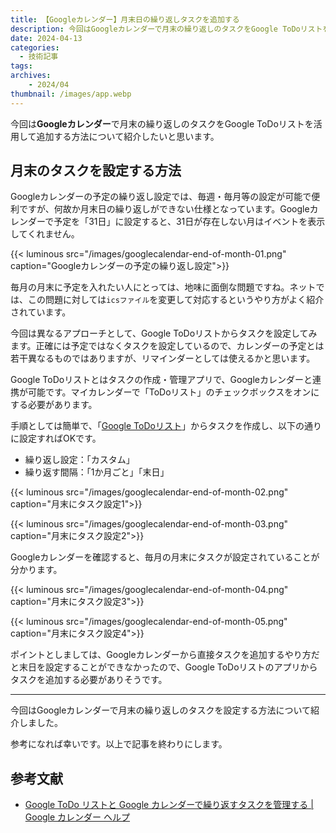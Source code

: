 ```yaml
---
title: 【Googleカレンダー】月末日の繰り返しタスクを追加する
description: 今回はGoogleカレンダーで月末の繰り返しのタスクをGoogle ToDoリストを活用して追加する方法について紹介したいと思います。
date: 2024-04-13
categories: 
  - 技術記事
tags: 
archives:
    - 2024/04
thumbnail: /images/app.webp
---
```


今回は**Googleカレンダー**で月末の繰り返しのタスクをGoogle ToDoリストを活用して追加する方法について紹介したいと思います。

<!--more-->

## 月末のタスクを設定する方法

Googleカレンダーの予定の繰り返し設定では、毎週・毎月等の設定が可能で便利ですが、何故か月末日の繰り返しができない仕様となっています。Googleカレンダーで予定を「31日」に設定すると、31日が存在しない月はイベントを表示してくれません。

{{< luminous src="/images/googlecalendar-end-of-month-01.png" caption="Googleカレンダーの予定の繰り返し設定">}}

毎月の月末に予定を入れたい人にとっては、地味に面倒な問題ですね。ネットでは、この問題に対しては`icsファイル`を変更して対応するというやり方がよく紹介されています。

今回は異なるアプローチとして、Google ToDoリストからタスクを設定してみます。正確には予定ではなくタスクを設定しているので、カレンダーの予定とは若干異なるものではありますが、リマインダーとしては使えるかと思います。

Google ToDoリストとはタスクの作成・管理アプリで、Googleカレンダーと連携が可能です。マイカレンダーで「ToDoリスト」のチェックボックスをオンにする必要があります。

手順としては簡単で、「[Google ToDoリスト](https://calendar.google.com/calendar/u/0/r/tasks)」からタスクを作成し、以下の通りに設定すればOKです。

* 繰り返し設定：「カスタム」
* 繰り返す間隔：「1か月ごと」「末日」

{{< luminous src="/images/googlecalendar-end-of-month-02.png" caption="月末にタスク設定1">}}

{{< luminous src="/images/googlecalendar-end-of-month-03.png" caption="月末にタスク設定2">}}

Googleカレンダーを確認すると、毎月の月末にタスクが設定されていることが分かります。

{{< luminous src="/images/googlecalendar-end-of-month-04.png" caption="月末にタスク設定3">}}

{{< luminous src="/images/googlecalendar-end-of-month-05.png" caption="月末にタスク設定4">}}

ポイントとしましては、Googleカレンダーから直接タスクを追加するやり方だと末日を設定することができなかったので、Google ToDoリストのアプリからタスクを追加する必要がありそうです。

* * *

今回はGoogleカレンダーで月末の繰り返しのタスクを設定する方法について紹介しました。

参考になれば幸いです。以上で記事を終わりにします。

## 参考文献

* [Google ToDo リストと Google カレンダーで繰り返すタスクを管理する | Google カレンダー ヘルプ](https://support.google.com/calendar/answer/12132599?hl=ja&co=GENIE.Platform%3DAndroid)